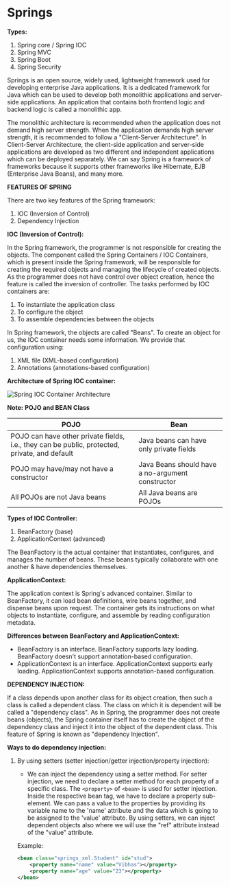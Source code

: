 # Springs

**Types:**
1. Spring core / Spring IOC
2. Spring MVC
3. Spring Boot
4. Spring Security

Springs is an open source, widely used, lightweight framework used for developing enterprise Java applications. It is a dedicated framework for Java which can be used to develop both monolithic applications and server-side applications. An application that contains both frontend logic and backend logic is called a monolithic app.

The monolithic architecture is recommended when the application does not demand high server strength. When the application demands high server strength, it is recommended to follow a "Client-Server Architecture". In Client-Server Architecture, the client-side application and server-side applications are developed as two different and independent applications which can be deployed separately. We can say Spring is a framework of frameworks because it supports other frameworks like Hibernate, EJB (Enterprise Java Beans), and many more.

**FEATURES OF SPRING**

There are two key features of the Spring framework:

1. IOC (Inversion of Control)
2. Dependency Injection

**IOC (Inversion of Control):**

In the Spring framework, the programmer is not responsible for creating the objects. The component called the Spring Containers / IOC Containers, which is present inside the Spring framework, will be responsible for creating the required objects and managing the lifecycle of created objects. As the programmer does not have control over object creation, hence the feature is called the inversion of controller. The tasks performed by IOC containers are:

1. To instantiate the application class
2. To configure the object
3. To assemble dependencies between the objects

In Spring framework, the objects are called "Beans". To create an object for us, the IOC container needs some information. We provide that configuration using:

1. XML file (XML-based configuration)
2. Annotations (annotations-based configuration)

**Architecture of Spring IOC container:**

![Spring IOC Container Architecture](link_to_image)

**Note:** 
**POJO and BEAN Class**

| POJO | Bean |
| ---- | ---- |
| POJO can have other private fields, i.e., they can be public, protected, private, and default | Java beans can have only private fields |
| POJO may have/may not have a constructor | Java Beans should have a no-argument constructor |
| All POJOs are not Java beans | All Java beans are POJOs |

**Types of IOC Controller:**

1. BeanFactory (base)
2. ApplicationContext (advanced)


The BeanFactory is the actual container that instantiates, configures, and manages the number of beans. These beans typically collaborate with one another & have dependencies themselves.

**ApplicationContext:**

The application context is Spring's advanced container. Similar to BeanFactory, it can load bean definitions, wire beans together, and dispense beans upon request. The container gets its instructions on what objects to instantiate, configure, and assemble by reading configuration metadata.

**Differences between BeanFactory and ApplicationContext:**
- BeanFactory is an interface. BeanFactory supports lazy loading. BeanFactory doesn't support annotation-based configuration.
- ApplicationContext is an interface. ApplicationContext supports early loading. ApplicationContext supports annotation-based configuration.

**DEPENDENCY INJECTION:**

If a class depends upon another class for its object creation, then such a class is called a dependent class. The class on which it is dependent will be called a "dependency class". As in Spring, the programmer does not create beans (objects), the Spring container itself has to create the object of the dependency class and inject it into the object of the dependent class. This feature of Spring is known as "dependency Injection".

**Ways to do dependency injection:**

1. By using setters (setter injection/getter injection/property injection):
   - We can inject the dependency using a setter method. For setter injection, we need to declare a setter method for each property of a specific class. The `<property>` of `<bean>` is used for setter injection. Inside the respective bean tag, we have to declare a property sub-element. We can pass a value to the properties by providing its variable name to the 'name' attribute and the data which is going to be assigned to the 'value' attribute. By using setters, we can inject dependent objects also where we will use the "ref" attribute instead of the "value" attribute.

   Example:
   ```xml
   <bean class="springs_xml.Student" id="stud">
       <property name="name" value="Vibhas"></property>
       <property name="age" value="23"></property>
   </bean>
<bean class="spring_hibernate_xml.dto.PanCard" id="card">
    <constructor-arg name="id" value="1"></constructor-arg>
    <constructor-arg name="name" value="Vibhas"></constructor-arg>
    <constructor-arg name="address" value="Amravati">
    </constructor-arg>
</bean>

<bean class="spring_hibernate_xml.dto.Person" id="person">
    <constructor-arg name="id" value="1"></constructor-arg>
    <constructor-arg name="name" value="Vibhas"></constructor-arg>
    <constructor-arg name="phone" value="7887905972">
    </constructor-arg>
    <constructor-arg name="address" value="Amravati">
    </constructor-arg>
    <constructor-arg name="card" ref="card"></constructor-arg>
</bean>
